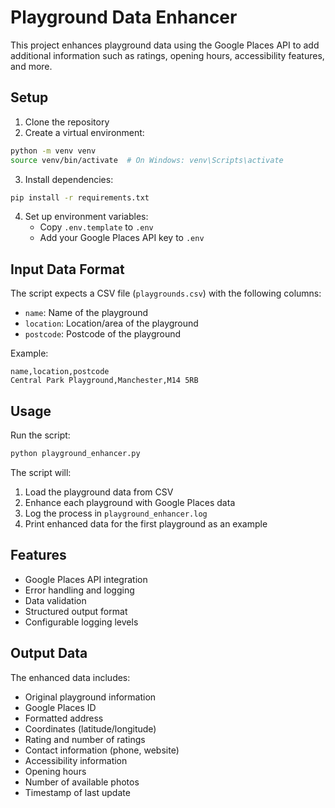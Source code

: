 # Playground Data Enhancer

This project enhances playground data using the Google Places API to add additional information such as ratings, opening hours, accessibility features, and more.

## Setup

1. Clone the repository
2. Create a virtual environment:
```bash
python -m venv venv
source venv/bin/activate  # On Windows: venv\Scripts\activate
```

3. Install dependencies:
```bash
pip install -r requirements.txt
```

4. Set up environment variables:
   - Copy `.env.template` to `.env`
   - Add your Google Places API key to `.env`

## Input Data Format

The script expects a CSV file (`playgrounds.csv`) with the following columns:
- `name`: Name of the playground
- `location`: Location/area of the playground
- `postcode`: Postcode of the playground

Example:
```csv
name,location,postcode
Central Park Playground,Manchester,M14 5RB
```

## Usage

Run the script:
```bash
python playground_enhancer.py
```

The script will:
1. Load the playground data from CSV
2. Enhance each playground with Google Places data
3. Log the process in `playground_enhancer.log`
4. Print enhanced data for the first playground as an example

## Features

- Google Places API integration
- Error handling and logging
- Data validation
- Structured output format
- Configurable logging levels

## Output Data

The enhanced data includes:
- Original playground information
- Google Places ID
- Formatted address
- Coordinates (latitude/longitude)
- Rating and number of ratings
- Contact information (phone, website)
- Accessibility information
- Opening hours
- Number of available photos
- Timestamp of last update 